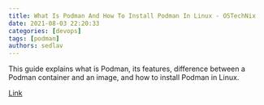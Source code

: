 ```yaml
---
title: What Is Podman And How To Install Podman In Linux - OSTechNix
date: 2021-08-03 22:20:33
categories: [devops]
tags: [podman]
authors: sedlav
---
```


This guide explains what is Podman, its features, difference between a Podman container and an image, and how to install Podman in Linux.

[Link](https://ostechnix.com/what-is-podman-and-how-to-install-podman-in-linux/)
